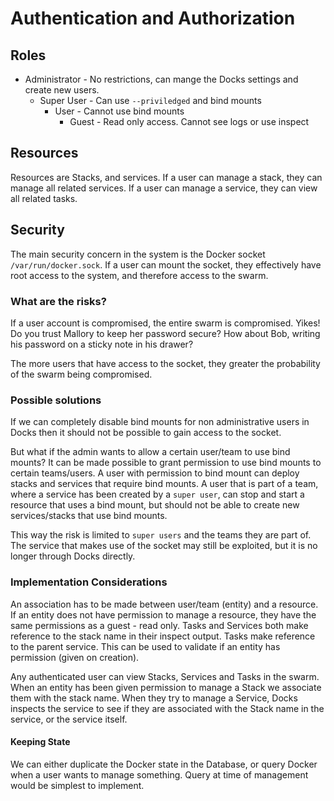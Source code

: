 # Authentication and Authorization

## Roles
- Administrator - No restrictions, can mange the Docks settings and create new users.
  - Super User - Can use `--priviledged` and bind mounts
    - User - Cannot use bind mounts
      - Guest - Read only access. Cannot see logs or use inspect

## Resources
Resources are Stacks, and services. If a user can manage a stack, they can manage
all related services. If a user can manage a service, they can view
all related tasks.

## Security
The main security concern in the system is the Docker socket `/var/run/docker.sock`.
If a user can mount the socket, they effectively have root access
to the system, and therefore access to the swarm.

### What are the risks?

If a user account is compromised, the entire swarm is compromised. Yikes!
Do you trust Mallory to keep her password secure? How about Bob, writing
his password on a sticky note in his drawer?

The more users that have access to the socket, they greater the probability
of the swarm being compromised.

### Possible solutions
If we can completely disable bind mounts for non administrative users in Docks
then it should not be possible to gain access to the socket.

But what if the admin wants to allow a certain user/team to use bind mounts?
It can be made possible to grant permission to use bind mounts to certain
teams/users. A user with permission to bind mount can deploy stacks and services
that require bind mounts. A user that is part of a team, where a service
has been created by a `super user`, can stop and start a resource that uses
a bind mount, but should not be able to create new services/stacks that use
bind mounts.

This way the risk is limited to `super users` and the teams they are part of.
The service that makes use of the socket may still be exploited, but it is
no longer through Docks directly.

### Implementation Considerations
An association has to be made between user/team (entity) and a resource.
If an entity does not have permission to manage a resource, they have
the same permissions as a guest - read only. Tasks and Services both
make reference to the stack name in their inspect output. Tasks make
reference to the parent service. This can be used to validate if an entity
has permission (given on creation).

Any authenticated user can view Stacks, Services and Tasks in the swarm.
When an entity has been given permission to manage a Stack we associate them
with the stack name. When they try to manage a Service, Docks inspects the service
to see if they are associated with the Stack name in the service, or the
service itself.

#### Keeping State
We can either duplicate the Docker state in the Database, or query Docker
when a user wants to manage something. Query at time of management would
be simplest to implement.
